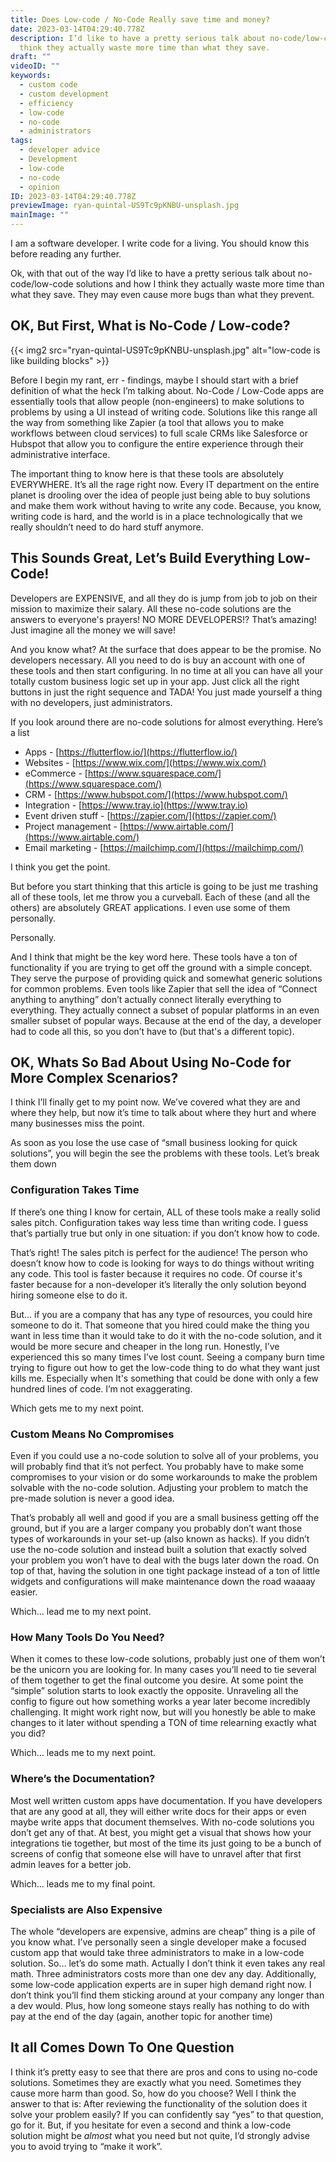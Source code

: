 ```yaml
---
title: Does Low-code / No-Code Really save time and money?
date: 2023-03-14T04:29:40.778Z
description: I’d like to have a pretty serious talk about no-code/low-code solutions. I
  think they actually waste more time than what they save.
draft: ""
videoID: ""
keywords:
  - custom code
  - custom development
  - efficiency
  - low-code
  - no-code
  - administrators
tags:
  - developer advice
  - Development
  - low-code
  - no-code
  - opinion
ID: 2023-03-14T04:29:40.778Z
previewImage: ryan-quintal-US9Tc9pKNBU-unsplash.jpg
mainImage: ""
---
```

I am a software developer. I write code for a living. You should know this before reading any further. 

Ok, with that out of the way I’d like to have a pretty serious talk about no-code/low-code solutions and how I think they actually waste more time than what they save. They may even cause more bugs than what they prevent.

## OK, But First, What is No-Code / Low-code?

{{< img2 src="ryan-quintal-US9Tc9pKNBU-unsplash.jpg" alt="low-code is like building blocks" >}}

Before I begin my rant, err - findings, maybe I should start with a brief definition of what the heck I’m talking about. No-Code / Low-Code apps are essentially tools that allow people (non-engineers) to make solutions to problems by using a UI instead of writing code. Solutions like this range all the way from something like Zapier (a tool that allows you to make workflows between cloud services) to full scale CRMs like Salesforce or Hubspot that allow you to configure the entire experience through their administrative interface. 

The important thing to know here is that these tools are absolutely EVERYWHERE. It’s all the rage right now. Every IT department on the entire planet is drooling over the idea of people just being able to buy solutions and make them work without having to write any code. Because, you know, writing code is hard, and the world is in a place technologically that we really shouldn’t need to do hard stuff anymore. 

## This Sounds Great, Let’s Build Everything Low-Code!

Developers are EXPENSIVE, and all they do is jump from job to job on their mission to maximize their salary. All these no-code solutions are the answers to everyone's prayers! NO MORE DEVELOPERS!? That’s amazing! Just imagine all the money we will save!

And you know what? At the surface that does appear to be the promise. No developers necessary. All you need to do is buy an account with one of these tools and then start configuring. In no time at all you can have all your totally custom business logic set up in your app. Just click all the right buttons in just the right sequence and TADA! You just made yourself a thing with no developers, just administrators. 

If you look around there are no-code solutions for almost everything. Here’s a list

- Apps - [https://flutterflow.io/](https://flutterflow.io/)
- Websites - [https://www.wix.com/](https://www.wix.com/)
- eCommerce - [https://www.squarespace.com/](https://www.squarespace.com/)
- CRM - [https://www.hubspot.com/](https://www.hubspot.com/)
- Integration - [https://www.tray.io](https://www.tray.io)
- Event driven stuff - [https://zapier.com/](https://zapier.com/)
- Project management - [https://www.airtable.com/](https://www.airtable.com/)
- Email marketing - [https://mailchimp.com/](https://mailchimp.com/)

I think you get the point. 

But before you start thinking that this article is going to be just me trashing all of these tools, let me throw you a curveball. Each of these (and all the others) are absolutely GREAT applications. I even use some of them personally.

Personally. 

And I think that might be the key word here. These tools have a ton of functionality if you are trying to get off the ground with a simple concept. They serve the purpose of providing quick and somewhat generic solutions for common problems. Even tools like Zapier that sell the idea of “Connect anything to anything” don’t actually connect literally everything to everything. They actually connect a subset of popular platforms in an even smaller subset of popular ways. Because at the end of the day, a developer had to code all this, so you don’t have to (but that's a different topic).

## OK, Whats So Bad About Using No-Code for More Complex Scenarios?

I think I’ll finally get to my point now. We’ve covered what they are and where they help, but now it’s time to talk about where they hurt and where many businesses miss the point. 

As soon as you lose the use case of “small business looking for quick solutions”, you will begin the see the problems with these tools. Let’s break them down

### Configuration Takes Time

If there’s one thing I know for certain, ALL of these tools make a really solid sales pitch. Configuration takes way less time than writing code. I guess that’s partially true but only in one situation: if you don’t know how to code. 

That’s right! The sales pitch is perfect for the audience! The person who doesn’t know how to code is looking for ways to do things without writing any code. This tool is faster because it requires no code. Of course it's faster because for a non-developer it’s literally the only solution beyond hiring someone else to do it. 

But… if you are a company that has any type of resources, you could hire someone to do it. That someone that you hired could make the thing you want in less time than it would take to do it with the no-code solution, and it would be more secure and cheaper in the long run. Honestly, I’ve experienced this so many times I’ve lost count. Seeing a company burn time trying to figure out how to get the low-code thing to do what they want just kills me. Especially when It's something that could be done with only a few hundred lines of code. I’m not exaggerating. 

Which gets me to my next point. 

### Custom Means No Compromises

Even if you could use a no-code solution to solve all of your problems, you will probably find that it’s not perfect. You probably have to make some compromises to your vision or do some workarounds to make the problem solvable with the no-code solution. Adjusting your problem to match the pre-made solution is never a good idea.

That’s probably all well and good if you are a small business getting off the ground, but if you are a larger company you probably don’t want those types of workarounds in your set-up (also known as hacks). If you didn’t use the no-code solution and instead built a solution that exactly solved your problem you won’t have to deal with the bugs later down the road. On top of that, having the solution in one tight package instead of a ton of little widgets and configurations will make maintenance down the road waaaay easier.

Which… lead me to my next point.

### How Many Tools Do You Need?

When it comes to these low-code solutions, probably just one of them won’t be the unicorn you are looking for. In many cases you’ll need to tie several of them together to get the final outcome you desire. At some point the “simple” solution starts to look exactly the opposite. Unraveling all the config to figure out how something works a year later become incredibly challenging. It might work right now, but will you honestly be able to make changes to it later without spending a TON of time relearning exactly what you did? 

Which… leads me to my next point.

### Where’s the Documentation?

Most well written custom apps have documentation. If you have developers that are any good at all, they will either write docs for their apps or even maybe write apps that document themselves. With no-code solutions you don’t get any of that. At best, you might get a visual that shows how your integrations tie together, but most of the time its just going to be a bunch of screens of config that someone else will have to unravel after that first admin leaves for a better job.

Which… leads me to my final point.

### Specialists are Also Expensive

The whole “developers are expensive, admins are cheap” thing is a pile of you know what. I’ve personally seen a single developer make a focused custom app that would take three administrators to make in a low-code solution. So… let’s do some math. Actually I don’t think it even takes any real math. Three administrators costs more than one dev any day. Additionally, some low-code application experts are in super high demand right now. I don’t think you’ll find them sticking around at your company any longer than a dev would. Plus, how long someone stays really has nothing to do with pay at the end of the day (again, another topic for another time)

## It all Comes Down To One Question

I think it’s pretty easy to see that there are pros and cons to using no-code solutions. Sometimes they are exactly what you need. Sometimes they cause more harm than good. So, how do you choose? Well I think the answer to that is: After reviewing the functionality of the solution does it solve your problem easily? If you can confidently say “yes” to that question, go for it. But, if you hesitate for even a second and think a low-code solution might be *almost* what you need but not quite, I’d strongly advise you to avoid trying to “make it work”.